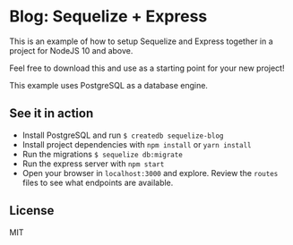# Blog: Sequelize + Express

This is an example of how to setup Sequelize and Express together in a project for NodeJS 10 and above.

Feel free to download this and use as a starting point for your new project!

This example uses PostgreSQL as a database engine.

## See it in action

* Install PostgreSQL and run `$ createdb sequelize-blog`
* Install project dependencies with `npm install` or `yarn install`
* Run the migrations `$ sequelize db:migrate`
* Run the express server with `npm start`
* Open your browser in `localhost:3000` and explore. Review the `routes` files to see what endpoints are available.

## License

MIT
